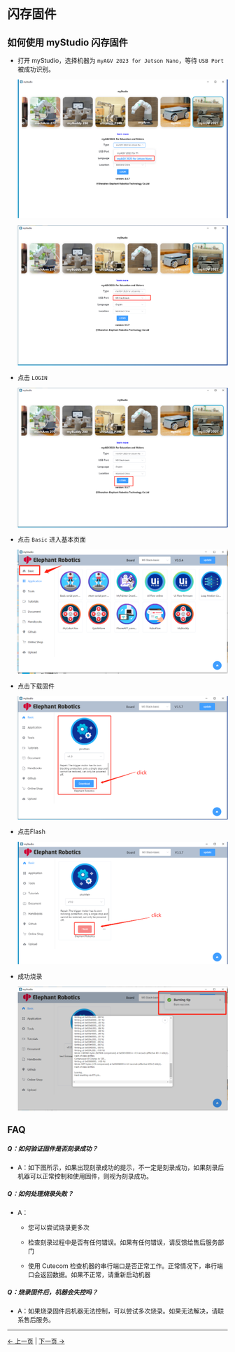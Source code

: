 # 闪存固件

## 如何使用 myStudio 闪存固件

- 打开 myStudio，选择机器为 `myAGV 2023 for Jetson Nano`，等待 `USB Port` 被成功识别。

  ![](../../../../resources/5-BasicApplication/5.2/5.2.2/img/agvjn/1.1.png)
  
  ![](../../../../resources/5-BasicApplication/5.2/5.2.2/img/agvjn/1.1.1.png)

- 点击 `LOGIN`

  ![](../../../../resources/5-BasicApplication/5.2/5.2.2/img/agvjn/1.2.png)

- 点击 `Basic` 进入基本页面

  ![](../../../../resources/5-BasicApplication/5.2/5.2.2/img/agvjn/1.3.png)

- 点击下载固件

  ![](../../../../resources/5-BasicApplication/5.2/5.2.2/img/agvjn/1.4.png)

- 点击Flash

  ![](../../../../resources/5-BasicApplication/5.2/5.2.2/img/agvjn/1.5.png)

- 成功烧录

  ![](../../../../resources/5-BasicApplication/5.2/5.2.2/img/agvjn/1.6.png)

## FAQ

##### Q：如何验证固件是否刻录成功？

- A：如下图所示，如果出现刻录成功的提示，不一定是刻录成功，如果刻录后机器可以正常控制和使用固件，则视为刻录成功。

##### Q：如何处理烧录失败？

- A：

  - 您可以尝试烧录更多次

  - 检查刻录过程中是否有任何错误。如果有任何错误，请反馈给售后服务部门

  - 使用 Cutecom 检查机器的串行端口是否正常工作。正常情况下，串行端口会返回数据。如果不正常，请重新启动机器

##### Q：烧录固件后，机器会失控吗？

- A：如果烧录固件后机器无法控制，可以尝试多次烧录。如果无法解决，请联系售后服务。

---

[← 上一页](./2-install_driver.md) | [下一页 →](./4-other_function.md)